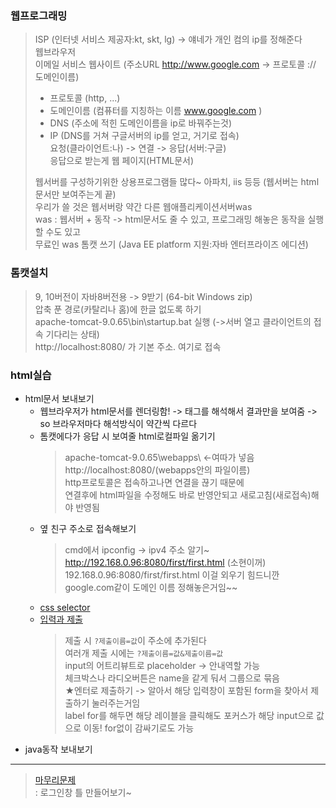 ### 웹프로그래밍
> ISP (인터넷 서비스 제공자:kt, skt, lg) -> 얘네가 개인 컴의 ip를 정해준다  
> 웹브라우저  
> 이메일 서비스 웹사이트 (주소URL http://www.google.com -> 프로토콜 :// 도메인이름)  
> - 프로토콜 (http, ...)  
> - 도메인이름 (컴퓨터를 지칭하는 이름 www.google.com )  
> - DNS (주소에 적힌 도메인이름을 ip로 바꿔주는것)  
> - IP (DNS를 거쳐 구글서버의 ip를 얻고, 거기로 접속)  
> 요청(클라이언트:나) -> 연결 -> 응답(서버:구글)  
> 응답으로 받는게 웹 페이지(HTML문서)  
>   
> 웹서버를 구성하기위한 상용프로그램들 많다~ 아파치, iis 등등 (웹서버는 html문서만 보여주는게 끝)  
> 우리가 쓸 것은 웹서버랑 약간 다른 웹애플리케이션서버was  
> was : 웹서버 + 동작 -> html문서도 줄 수 있고, 프로그래밍 해놓은 동작을 실행할 수도 있고  
> 무료인 was 톰캣 쓰기 (Java EE platform 지원:자바 엔터프라이즈 에디션)  

### 톰캣설치
> 9, 10버전이 자바8버전용 -> 9받기 (64-bit Windows zip)  
> 압축 푼 경로(카탈리나 홈)에 한글 없도록 하기  
> apache-tomcat-9.0.65\bin\startup.bat 실행 (->서버 열고 클라이언트의 접속 기다리는 상태)  
> http://localhost:8080/ 가 기본 주소. 여기로 접속  

### html실습
- html문서 보내보기
  - 웹브라우저가 html문서를 렌더링함! -> 태그를 해석해서 결과만을 보여줌 -> so 브라우저마다 해석방식이 약간씩 다르다
  - 톰캣에다가 응답 시 보여줄 html로컬파일 옮기기  
    > apache-tomcat-9.0.65\webapps\ <-여따가 넣음  
    > http://localhost:8080/(webapps안의 파일이름)  
    > http프로토콜은 접속하고나면 연결을 끊기 때문에  
    > 연결후에 html파일을 수정해도 바로 반영안되고 새로고침(새로접속)해야 반영됨  
  - 옆 친구 주소로 접속해보기  
    > cmd에서 ipconfig -> ipv4 주소 알기~  
    > http://192.168.0.96:8080/first/first.html (소현이꺼)  
    > 192.168.0.96:8080/first/first.html 이걸 외우기 힘드니깐 google.com같이 도메인 이름 정해놓은거임~~  
  - [css selector](../220803/tag-practice.html)
  - [입력과 제출](../220803/inputtest.html)  
    > 제출 시 `?제출이름=값`이 주소에 추가된다  
    > 여러개 제출 시에는 `?제출이름=값&제출이름=값`  
    > input의 어트리뷰트로 placeholder -> 안내역할 가능  
    > 체크박스나 라디오버튼은 name을 같게 둬서 그룹으로 묶음  
    > ★엔터로 제출하기 -> 알아서 해당 입력창이 포함된 form을 찾아서 제출하기 눌러주는거임  
    > label for를 해두면 해당 레이블을 클릭해도 포커스가 해당 input으로 값으로 이동! for없이 감싸기로도 가능  
- java동작 보내보기

----
> [마무리문제](../220803/T0803.html)  
> : 로그인창 틀 만들어보기~  
